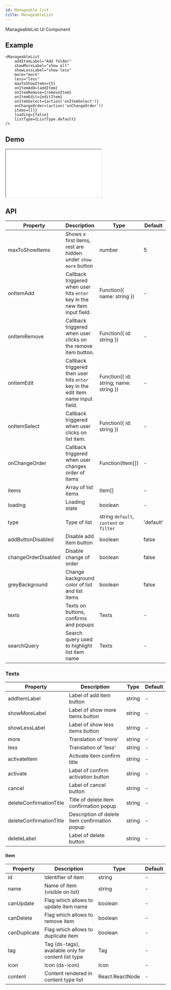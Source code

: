 ```yaml
---
id: Manageable list
title: ManageableList
---
```


ManageableList UI Component

## Example

```
<ManageableList
    addItemLabel="Add folder"
    showMoreLabel="show all"
    showLessLabel="show less"
    more="more"
    less="less"
    maxToShowItems={5}
    onItemAdd={addItem}
    onItemRemove={removeItem}
    onItemEdit={editItem}
    onItemSelect={action('onItemSelect')}
    onChangeOrder=(action('onChangeOrder'))
    items={[]}
    loading={false}
    listType={ListType.default}
/>
```

## Demo

<iframe src="/storybook-static/iframe.html?id=components-manageable-list--default"></iframe>

## API

| Property            | Description                                                                      | Type                                    | Default   |
| ------------------- | -------------------------------------------------------------------------------- | --------------------------------------- | --------- |
| maxToShowItems      | Shows x first items, rest are hidden under `show more` button                    | number                                  | 5         |
| onItemAdd           | Callback triggered when user hits `enter` key in the new item input field.       | Function({ name: string })              | -         |
| onItemRemove        | Callback triggered when user clicks on the remove item button.                   | Function({ id: string })                | -         |
| onItemEdit          | Callback triggered then user hits `enter` key in the edit item name input field. | Function({ id: string; name: string })  | -         |
| onItemSelect        | Callback triggered when user clicks on list item.                                | Function({ id: string })                | -         |
| onChangeOrder       | Callback triggered when user changes order of items                              | Function(Item[])                        | -         |
| items               | Array of list items                                                              | Item[]                                  | -         |
| loading             | Loading state                                                                    | boolean                                 | -         |
| type                | Type of list                                                                     | string `default`, `content` or `filter` | 'default' |
| addButtonDisabled   | Disable add item button                                                          | boolean                                 | false     |
| changeOrderDisabled | Disable change of order                                                          | boolean                                 | false     |
| greyBackground      | Change background color of list and list items                                   | boolean                                 | false     |
| texts               | Texts on buttons, confirms and popups                                            | Texts                                   | -         |
| searchQuery         | Search query used to highlight list item name                                    | Texts                                   | -         |

### Texts

| Property                | Description                                   | Type   | Default |
| ----------------------- | --------------------------------------------- | ------ | ------- |
| addItemLabel            | Label of add item button                      | string | -       |
| showMoreLabel           | Label of show more items button               | string | -       |
| showLessLabel           | Label of show less items button               | string | -       |
| more                    | Translation of 'more'                         | string | -       |
| less                    | Translation of 'less'                         | string | -       |
| activateItem            | Activate item confirm title                   | string | -       |
| activate                | Label of confirm activation button            | string | -       |
| cancel                  | Label of cancel button                        | string | -       |
| deleteConfirmationTitle | Title of delete item confirmation popup       | string | -       |
| deleteConfirmationTitle | Description of delete item confirmation popup | string | -       |
| deleteLabel             | Label of delete button                        | string | -       |

#### Item

| Property     | Description                                         | Type            | Default |
| ------------ | --------------------------------------------------- | --------------- | ------- |
| id           | Identifier of item                                  | string          | -       |
| name         | Name of item (visible on list)                      | string          | -       |
| canUpdate    | Flag which allows to update item name               | boolean         | -       |
| canDelete    | Flag which allows to remove item                    | boolean         | -       |
| canDuplicate | Flag which allows to duplicate item                 | boolean         | -       |
| tag          | Tag (ds-tags), available only for content list type | Tag             | -       |
| icon         | Icon (ds-icon)                                      | Icon            | -       |
| content      | Content rendered in content type list               | React.ReactNode | -       |
